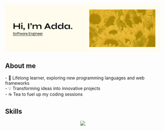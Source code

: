 ![Banner](https://github.com/ioadda/ioadda/raw/main/banner.jpg)

<h2>About me</h2>
- 🌱 Lifelong learner, exploring new programming languages and web frameworks<br>
- 💡 Transforming ideas into innovative projects<br>
- ☕ Tea to fuel up my coding sessions<br>


<h2>Skills</h2>
<p align="center">
  <a href="https://skillicons.dev">
 <img src="https://skillicons.dev/icons?i=html,react,css,js,nodejs,mongodb,express,bootstrap,figma,postman,docker,azure,py,selenium,vscode&theme=light&perline=6"/>
  </a>
</p>


  



